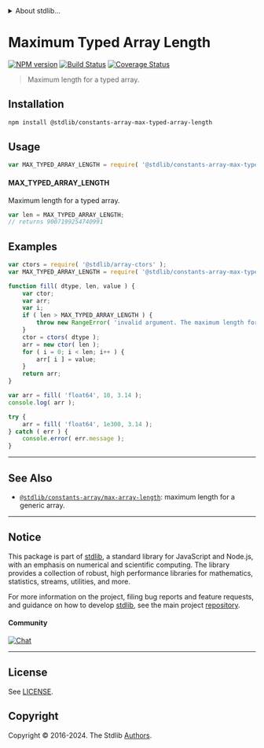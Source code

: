 <!--

@license Apache-2.0

Copyright (c) 2018 The Stdlib Authors.

Licensed under the Apache License, Version 2.0 (the "License");
you may not use this file except in compliance with the License.
You may obtain a copy of the License at

   http://www.apache.org/licenses/LICENSE-2.0

Unless required by applicable law or agreed to in writing, software
distributed under the License is distributed on an "AS IS" BASIS,
WITHOUT WARRANTIES OR CONDITIONS OF ANY KIND, either express or implied.
See the License for the specific language governing permissions and
limitations under the License.

-->


<details>
  <summary>
    About stdlib...
  </summary>
  <p>We believe in a future in which the web is a preferred environment for numerical computation. To help realize this future, we've built stdlib. stdlib is a standard library, with an emphasis on numerical and scientific computation, written in JavaScript (and C) for execution in browsers and in Node.js.</p>
  <p>The library is fully decomposable, being architected in such a way that you can swap out and mix and match APIs and functionality to cater to your exact preferences and use cases.</p>
  <p>When you use stdlib, you can be absolutely certain that you are using the most thorough, rigorous, well-written, studied, documented, tested, measured, and high-quality code out there.</p>
  <p>To join us in bringing numerical computing to the web, get started by checking us out on <a href="https://github.com/stdlib-js/stdlib">GitHub</a>, and please consider <a href="https://opencollective.com/stdlib">financially supporting stdlib</a>. We greatly appreciate your continued support!</p>
</details>

# Maximum Typed Array Length

[![NPM version][npm-image]][npm-url] [![Build Status][test-image]][test-url] [![Coverage Status][coverage-image]][coverage-url] <!-- [![dependencies][dependencies-image]][dependencies-url] -->

> Maximum length for a typed array.

<!-- Section to include introductory text. Make sure to keep an empty line after the intro `section` element and another before the `/section` close. -->

<section class="intro">

</section>

<!-- /.intro -->

<!-- Package usage documentation. -->

<section class="installation">

## Installation

```bash
npm install @stdlib/constants-array-max-typed-array-length
```

</section>

<section class="usage">

## Usage

```javascript
var MAX_TYPED_ARRAY_LENGTH = require( '@stdlib/constants-array-max-typed-array-length' );
```

#### MAX_TYPED_ARRAY_LENGTH

Maximum length for a typed array.

```javascript
var len = MAX_TYPED_ARRAY_LENGTH;
// returns 9007199254740991
```

</section>

<!-- /.usage -->

<!-- Package usage notes. Make sure to keep an empty line after the `section` element and another before the `/section` close. -->

<section class="notes">

</section>

<!-- /.notes -->

<!-- Package usage examples. -->

<section class="examples">

## Examples

<!-- eslint-disable stdlib/new-cap-error -->

<!-- eslint no-undef: "error" -->

```javascript
var ctors = require( '@stdlib/array-ctors' );
var MAX_TYPED_ARRAY_LENGTH = require( '@stdlib/constants-array-max-typed-array-length' );

function fill( dtype, len, value ) {
    var ctor;
    var arr;
    var i;
    if ( len > MAX_TYPED_ARRAY_LENGTH ) {
        throw new RangeError( 'invalid argument. The maximum length for a typed array is '+MAX_TYPED_ARRAY_LENGTH+'.' );
    }
    ctor = ctors( dtype );
    arr = new ctor( len );
    for ( i = 0; i < len; i++ ) {
        arr[ i ] = value;
    }
    return arr;
}

var arr = fill( 'float64', 10, 3.14 );
console.log( arr );

try {
    arr = fill( 'float64', 1e300, 3.14 );
} catch ( err ) {
    console.error( err.message );
}
```

</section>

<!-- /.examples -->

<!-- Section to include cited references. If references are included, add a horizontal rule *before* the section. Make sure to keep an empty line after the `section` element and another before the `/section` close. -->

<section class="references">

</section>

<!-- /.references -->

<!-- Section for related `stdlib` packages. Do not manually edit this section, as it is automatically populated. -->

<section class="related">

* * *

## See Also

-   <span class="package-name">[`@stdlib/constants-array/max-array-length`][@stdlib/constants/array/max-array-length]</span><span class="delimiter">: </span><span class="description">maximum length for a generic array.</span>

</section>

<!-- /.related -->

<!-- Section for all links. Make sure to keep an empty line after the `section` element and another before the `/section` close. -->


<section class="main-repo" >

* * *

## Notice

This package is part of [stdlib][stdlib], a standard library for JavaScript and Node.js, with an emphasis on numerical and scientific computing. The library provides a collection of robust, high performance libraries for mathematics, statistics, streams, utilities, and more.

For more information on the project, filing bug reports and feature requests, and guidance on how to develop [stdlib][stdlib], see the main project [repository][stdlib].

#### Community

[![Chat][chat-image]][chat-url]

---

## License

See [LICENSE][stdlib-license].


## Copyright

Copyright &copy; 2016-2024. The Stdlib [Authors][stdlib-authors].

</section>

<!-- /.stdlib -->

<!-- Section for all links. Make sure to keep an empty line after the `section` element and another before the `/section` close. -->

<section class="links">

[npm-image]: http://img.shields.io/npm/v/@stdlib/constants-array-max-typed-array-length.svg
[npm-url]: https://npmjs.org/package/@stdlib/constants-array-max-typed-array-length

[test-image]: https://github.com/stdlib-js/constants-array-max-typed-array-length/actions/workflows/test.yml/badge.svg?branch=v0.2.0
[test-url]: https://github.com/stdlib-js/constants-array-max-typed-array-length/actions/workflows/test.yml?query=branch:v0.2.0

[coverage-image]: https://img.shields.io/codecov/c/github/stdlib-js/constants-array-max-typed-array-length/main.svg
[coverage-url]: https://codecov.io/github/stdlib-js/constants-array-max-typed-array-length?branch=main

<!--

[dependencies-image]: https://img.shields.io/david/stdlib-js/constants-array-max-typed-array-length.svg
[dependencies-url]: https://david-dm.org/stdlib-js/constants-array-max-typed-array-length/main

-->

[chat-image]: https://img.shields.io/gitter/room/stdlib-js/stdlib.svg
[chat-url]: https://app.gitter.im/#/room/#stdlib-js_stdlib:gitter.im

[stdlib]: https://github.com/stdlib-js/stdlib

[stdlib-authors]: https://github.com/stdlib-js/stdlib/graphs/contributors

[umd]: https://github.com/umdjs/umd
[es-module]: https://developer.mozilla.org/en-US/docs/Web/JavaScript/Guide/Modules

[deno-url]: https://github.com/stdlib-js/constants-array-max-typed-array-length/tree/deno
[deno-readme]: https://github.com/stdlib-js/constants-array-max-typed-array-length/blob/deno/README.md
[umd-url]: https://github.com/stdlib-js/constants-array-max-typed-array-length/tree/umd
[umd-readme]: https://github.com/stdlib-js/constants-array-max-typed-array-length/blob/umd/README.md
[esm-url]: https://github.com/stdlib-js/constants-array-max-typed-array-length/tree/esm
[esm-readme]: https://github.com/stdlib-js/constants-array-max-typed-array-length/blob/esm/README.md
[branches-url]: https://github.com/stdlib-js/constants-array-max-typed-array-length/blob/main/branches.md

[stdlib-license]: https://raw.githubusercontent.com/stdlib-js/constants-array-max-typed-array-length/main/LICENSE

<!-- <related-links> -->

[@stdlib/constants/array/max-array-length]: https://www.npmjs.com/package/@stdlib/constants-array-max-array-length

<!-- </related-links> -->

</section>

<!-- /.links -->
